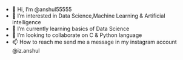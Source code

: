 - 👋 Hi, I’m @anshul55555
- 👀 I’m interested in Data Science,Machine Learning & Artificial intelligence
- 🌱 I’m currently learning basics of Data Science
- 💞️ I’m looking to collaborate on C & Python language
- 📫 How to reach me send me a message in my instagram account @iz.anshul

<!---
anshul55555/anshul55555 is a ✨ special ✨ repository because its `README.md` (this file) appears on your GitHub profile.
You can click the Preview link to take a look at your changes.
--->
